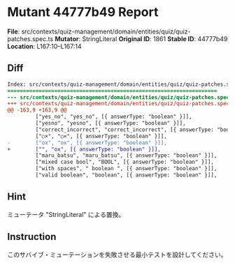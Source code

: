 # Mutant 44777b49 Report

**File**: src/contexts/quiz-management/domain/entities/quiz/quiz-patches.spec.ts
**Mutator**: StringLiteral
**Original ID**: 1861
**Stable ID**: 44777b49
**Location**: L167:10–L167:14

## Diff

```diff
Index: src/contexts/quiz-management/domain/entities/quiz/quiz-patches.spec.ts
===================================================================
--- src/contexts/quiz-management/domain/entities/quiz/quiz-patches.spec.ts	original
+++ src/contexts/quiz-management/domain/entities/quiz/quiz-patches.spec.ts	mutated #1861
@@ -163,9 +163,9 @@
         ["yes_no", "yes_no", [{ answerType: "boolean" }]],
         ["yesno", "yesno", [{ answerType: "boolean" }]],
         ["correct_incorrect", "correct_incorrect", [{ answerType: "boolean" }]],
         ["○×", "○×", [{ answerType: "boolean" }]],
-        ["ox", "ox", [{ answerType: "boolean" }]],
+        ["", "ox", [{ answerType: "boolean" }]],
         ["maru_batsu", "maru_batsu", [{ answerType: "boolean" }]],
         ["mixed case bool", "BOOL", [{ answerType: "boolean" }]],
         ["with spaces", " boolean ", [{ answerType: "boolean" }]],
         ["valid boolean", "boolean", [{ answerType: "boolean" }]],
```

## Hint

ミューテータ "StringLiteral" による置換。

## Instruction

このサバイブ・ミューテーションを失敗させる最小テストを設計してください。
